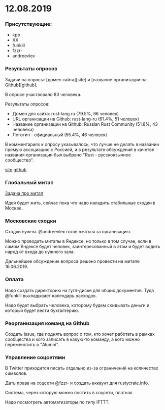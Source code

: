 # 12.08.2019

### Присутствующие:
* kpp
* XX
* funkill
* fzzr-
* andreevlex

### Результаты опросов
Задачи на опросы: [домен сайта][site] и [название организации на Github][github].

В опросе участвовало 83 человека.

Результаты опросов:
- Домен для сайта: rust-lang.ru (79.5%, 66 человек)
- URL организации на Github: rust-lang-ru (61.4%, 51 человек)
- Название организации на Github: Russian Rust Community (51.8%, 43 человека)
- Логотип - официальный (55.4%, 46 человек)

В комментариях к опросу указывалось, что лучше не делать в названии прямую ассоциацию с Россией,
и в результате обсуждений в качетве названия организации был выбрано "Rust - русскоязычное сообщество".

[site](https://github.com/ruRust/community/issues/18)
[github](https://github.com/ruRust/community/issues/19)

### Глобальный митап
[Задача про митап](https://github.com/ruRust/community/issues/23)

Идея будет жить, сейчас пока что надо наладить стабильные сходки в Москве.


### Московские сходки
Сходки нужны. @andreevlex готов взяться за организацию.

Можно проводить митапы в Яндексе, но только в том случае, если в самом Яндексе будет человек,
заинтересованный в этом и будет водить народ от входа до нужного зала.

Дальнейшее обсуждение вопроса решено провести на митапе 16.06.2019.

### Оплата
Надо создать директорию на гугл-диске для общих документов. Туда @funkill выкладывает календарь расходов.

Надо будет выбрать человека, которому будем скидывать деньги и который будет вести бухгалтерию.

### Реорганизация команд на Github
Создать issue, где поднять вопрос о том, кто хочет работать в рамках сообщества и кого записать в
какую-то команду, а кого можно переменстить в "Alumni".

### Управление соцсетями
В Twitter приходится писать отдельно из-за ограничений на количество символов.

Дать права на соцсети @fzzr- и создать аккаунт для rustycrate.info.

Система, через которую можно постить в соцсети, платная

Надо посмотреть автоматизаторы по типу IFTTT.
